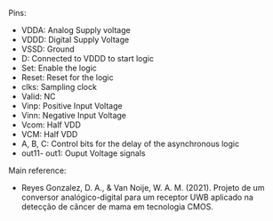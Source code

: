 Pins:

- VDDA: Analog Supply voltage
- VDDD: Digital Supply Voltage
- VSSD: Ground
- D: Connected to VDDD to start logic
- Set: Enable the logic
- Reset: Reset for the logic
- clks: Sampling clock
- Valid: NC
- Vinp: Positive Input Voltage
- Vinn: Negative Input Voltage
- Vcom: Half VDD
- VCM: Half VDD
- A, B, C: Control bits for the delay of the asynchronous logic
- out11- out1: Ouput Voltage signals

Main reference: 
- Reyes Gonzalez, D. A., & Van Noije, W. A. M. (2021). Projeto de um conversor analógico-digital para um receptor UWB aplicado na detecção de câncer de mama em tecnologia CMOS.
